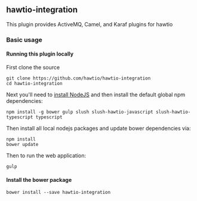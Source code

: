 ## hawtio-integration

This plugin provides ActiveMQ, Camel, and Karaf plugins for hawtio

### Basic usage

#### Running this plugin locally

First clone the source

    git clone https://github.com/hawtio/hawtio-integration
    cd hawtio-integration

Next you'll need to [install NodeJS](http://nodejs.org/download/) and then install the default global npm dependencies:

    npm install -g bower gulp slush slush-hawtio-javascript slush-hawtio-typescript typescript

Then install all local nodejs packages and update bower dependencies via:

    npm install
    bower update

Then to run the web application:

    gulp

#### Install the bower package

`bower install --save hawtio-integration`